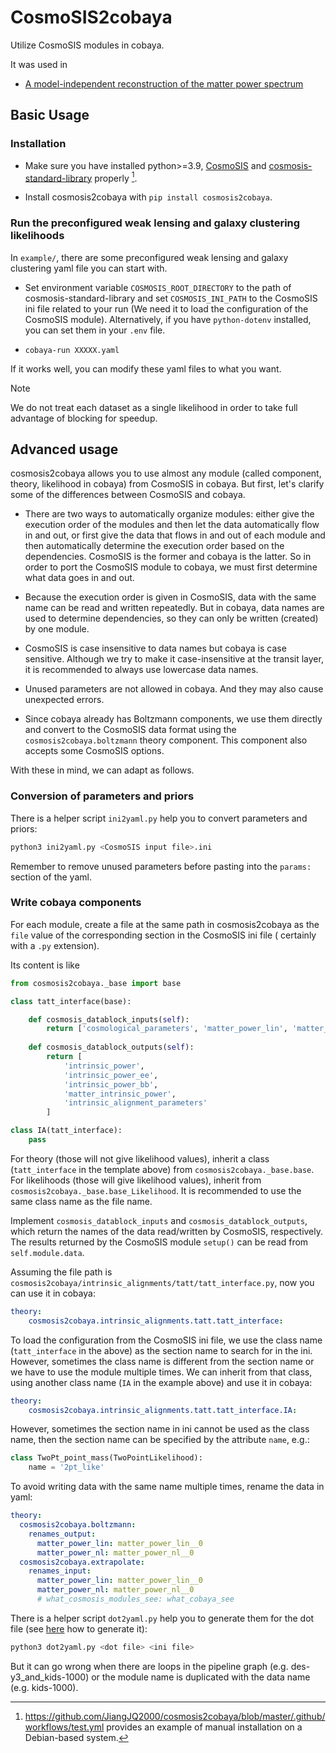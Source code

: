 # CosmoSIS2cobaya

Utilize CosmoSIS modules in cobaya.

It was used in
* [A model-independent reconstruction of the matter power spectrum](https://arxiv.org/abs/2411.07082)

## Basic Usage

### Installation

- Make sure you have installed python>=3.9, [CosmoSIS](https://github.com/joezuntz/cosmosis) and [cosmosis-standard-library](https://github.com/joezuntz/cosmosis-standard-library) properly [^1].

- Install cosmosis2cobaya with `pip install cosmosis2cobaya`.

### Run the preconfigured weak lensing and galaxy clustering likelihoods

In `example/`, there are some preconfigured weak lensing and galaxy clustering yaml file you can start with.

- Set environment variable `COSMOSIS_ROOT_DIRECTORY` to the path of cosmosis-standard-library and set `COSMOSIS_INI_PATH` to the CosmoSIS ini file related to your run (We need it to load the configuration of the CosmoSIS module).
Alternatively, if you have `python-dotenv` installed, you can set them in your `.env` file.

- `cobaya-run XXXXX.yaml`

If it works well, you can modify these yaml files to what you want.

> [!NOTE]
> We do not treat each dataset as a single likelihood in order to take full advantage of blocking for speedup.

## Advanced usage

cosmosis2cobaya allows you to use almost any module (called component, theory, likelihood in cobaya) from CosmoSIS in cobaya.
But first, let's clarify some of the differences between CosmoSIS and cobaya.

- There are two ways to automatically organize modules: either give the execution order of the modules and then let the data automatically flow in and out, or first give the data that flows in and out of each module and then automatically determine the execution order based on the dependencies. CosmoSIS is the former and cobaya is the latter. So in order to port the CosmoSIS module to cobaya, we must first determine what data goes in and out.

- Because the execution order is given in CosmoSIS, data with the same name can be read and written repeatedly. But in cobaya, data names are used to determine dependencies, so they can only be written (created) by one module.

- CosmoSIS is case insensitive to data names but cobaya is case sensitive. Although we try to make it case-insensitive at the transit layer, it is recommended to always use lowercase data names.

- Unused parameters are not allowed in cobaya. And they may also cause unexpected errors.

- Since cobaya already has Boltzmann components, we use them directly and convert to the CosmoSIS data format using the `cosmosis2cobaya.boltzmann` theory component. This component also accepts some CosmoSIS options.

With these in mind, we can adapt as follows.

### Conversion of parameters and priors

There is a helper script `ini2yaml.py` help you to convert parameters and priors:
``` bash
python3 ini2yaml.py <CosmoSIS input file>.ini
```

Remember to remove unused parameters before pasting into the `params:` section of the yaml.

### Write cobaya components

For each module, create a file at the same path in cosmosis2cobaya as the `file` value of the corresponding section in the CosmoSIS ini file ( certainly with a `.py` extension).

Its content is like
``` python
from cosmosis2cobaya._base import base

class tatt_interface(base):

    def cosmosis_datablock_inputs(self):
        return ['cosmological_parameters', 'matter_power_lin', 'matter_power_nl', 'fastpt', 'intrinsic_alignment_parameters']
    
    def cosmosis_datablock_outputs(self):
        return [
            'intrinsic_power',
            'intrinsic_power_ee',
            'intrinsic_power_bb',
            'matter_intrinsic_power',
            'intrinsic_alignment_parameters'
        ]

class IA(tatt_interface):
    pass
```
For theory (those will not give likelihood values), inherit a class (`tatt_interface` in the template above) from `cosmosis2cobaya._base.base`.
For likelihoods (those will give likelihood values), inherit from `cosmosis2cobaya._base.base_Likelihood`.
It is recommended to use the same class name as the file name.

Implement `cosmosis_datablock_inputs` and `cosmosis_datablock_outputs`, which return the names of the data read/written by CosmoSIS, respectively.
The results returned by the CosmoSIS module `setup()` can be read from `self.module.data`.

Assuming the file path is `cosmosis2cobaya/intrinsic_alignments/tatt/tatt_interface.py`, now you can use it in cobaya:
``` yaml
theory:
    cosmosis2cobaya.intrinsic_alignments.tatt.tatt_interface:
```

To load the configuration from the CosmoSIS ini file, we use the class name (`tatt_interface` in the above) as the section name to search for in the ini.
However, sometimes the class name is different from the section name or we have to use the module multiple times.
We can inherit from that class, using another class name (`IA` in the example above) and use it in cobaya:
``` yaml
theory:
    cosmosis2cobaya.intrinsic_alignments.tatt.tatt_interface.IA:
```

However, sometimes the section name in ini cannot be used as the class name, then the section name can be specified by the attribute `name`, e.g.:
``` python
class TwoPt_point_mass(TwoPointLikelihood):
    name = '2pt_like'
```

To avoid writing data with the same name multiple times, rename the data in yaml:
``` yaml
theory:
  cosmosis2cobaya.boltzmann:
    renames_output:
      matter_power_lin: matter_power_lin__0
      matter_power_nl: matter_power_nl__0
  cosmosis2cobaya.extrapolate:
    renames_input:
      matter_power_lin: matter_power_lin__0
      matter_power_nl: matter_power_nl__0
      # what_cosmosis_modules_see: what_cobaya_see
```

There is a helper script `dot2yaml.py` help you to generate them for the dot file (see [here](https://cosmosis.readthedocs.io/en/latest/features/pipeline_features.html#making-pipeline-graphs) how to generate it):
``` bash
python3 dot2yaml.py <dot file> <ini file>
```

But it can go wrong when there are loops in the pipeline graph (e.g. des-y3_and_kids-1000) or the module name is duplicated with the data name (e.g. kids-1000).


[^1]: https://github.com/JiangJQ2000/cosmosis2cobaya/blob/master/.github/workflows/test.yml provides an example of manual installation on a Debian-based system.
